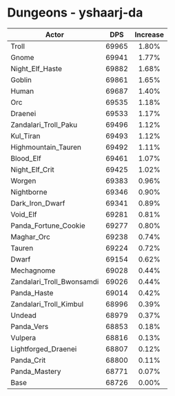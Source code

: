 # Dungeons - yshaarj-da
| Actor | DPS | Increase |
|---|:---:|:---:|
|Troll|69965|1.80%|
|Gnome|69941|1.77%|
|Night_Elf_Haste|69882|1.68%|
|Goblin|69861|1.65%|
|Human|69687|1.40%|
|Orc|69535|1.18%|
|Draenei|69533|1.17%|
|Zandalari_Troll_Paku|69496|1.12%|
|Kul_Tiran|69493|1.12%|
|Highmountain_Tauren|69492|1.11%|
|Blood_Elf|69461|1.07%|
|Night_Elf_Crit|69425|1.02%|
|Worgen|69383|0.96%|
|Nightborne|69346|0.90%|
|Dark_Iron_Dwarf|69341|0.89%|
|Void_Elf|69281|0.81%|
|Panda_Fortune_Cookie|69277|0.80%|
|Maghar_Orc|69238|0.74%|
|Tauren|69224|0.72%|
|Dwarf|69154|0.62%|
|Mechagnome|69028|0.44%|
|Zandalari_Troll_Bwonsamdi|69026|0.44%|
|Panda_Haste|69014|0.42%|
|Zandalari_Troll_Kimbul|68996|0.39%|
|Undead|68979|0.37%|
|Panda_Vers|68853|0.18%|
|Vulpera|68816|0.13%|
|Lightforged_Draenei|68807|0.12%|
|Panda_Crit|68800|0.11%|
|Panda_Mastery|68771|0.07%|
|Base|68726|0.00%|
